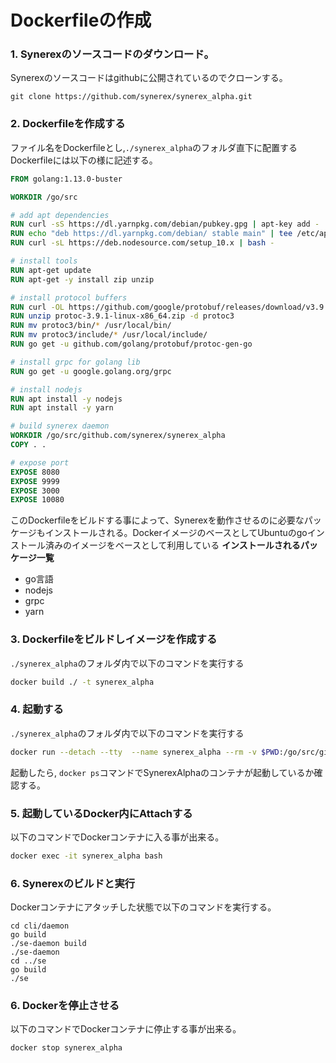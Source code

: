 # Dockerfileの作成

### 1. Synerexのソースコードのダウンロード。  
Synerexのソースコードはgithubに公開されているのでクローンする。
``` git
git clone https://github.com/synerex/synerex_alpha.git
```

### 2. Dockerfileを作成する    
ファイル名をDockerfileとし,`./synerex_alpha`のフォルダ直下に配置する
Dockerfileには以下の様に記述する。  
``` Dockerfile
FROM golang:1.13.0-buster

WORKDIR /go/src

# add apt dependencies 
RUN curl -sS https://dl.yarnpkg.com/debian/pubkey.gpg | apt-key add -
RUN echo "deb https://dl.yarnpkg.com/debian/ stable main" | tee /etc/apt/sources.list.d/yarn.list
RUN curl -sL https://deb.nodesource.com/setup_10.x | bash -

# install tools
RUN apt-get update
RUN apt-get -y install zip unzip

# install protocol buffers
RUN curl -OL https://github.com/google/protobuf/releases/download/v3.9.1/protoc-3.9.1-linux-x86_64.zip
RUN unzip protoc-3.9.1-linux-x86_64.zip -d protoc3
RUN mv protoc3/bin/* /usr/local/bin/
RUN mv protoc3/include/* /usr/local/include/
RUN go get -u github.com/golang/protobuf/protoc-gen-go

# install grpc for golang lib
RUN go get -u google.golang.org/grpc

# install nodejs
RUN apt install -y nodejs
RUN apt install -y yarn

# build synerex daemon
WORKDIR /go/src/github.com/synerex/synerex_alpha
COPY . .

# expose port
EXPOSE 8080
EXPOSE 9999
EXPOSE 3000
EXPOSE 10080
```  
このDockerfileをビルドする事によって、Synerexを動作させるのに必要なパッケージもインストールされる。DockerイメージのベースとしてUbuntuのgoインストール済みのイメージをベースとして利用している
**インストールされるパッケージ一覧**
- go言語
- nodejs
- grpc
- yarn

### 3. Dockerfileをビルドしイメージを作成する  
`./synerex_alpha`のフォルダ内で以下のコマンドを実行する
```bash
docker build ./ -t synerex_alpha
```
### 4. 起動する  
`./synerex_alpha`のフォルダ内で以下のコマンドを実行する

```bash
docker run --detach --tty  --name synerex_alpha --rm -v $PWD:/go/src/github.com/synerex/synerex_alpha -p 8080:8080 -p 3000:3000 -p 10080:10080 synerex_alpha
```

起動したら, `docker ps`コマンドでSynerexAlphaのコンテナが起動しているか確認する。

### 5. 起動しているDocker内にAttachする
以下のコマンドでDockerコンテナに入る事が出来る。  
```sh
docker exec -it synerex_alpha bash
```

### 6. Synerexのビルドと実行
Dockerコンテナにアタッチした状態で以下のコマンドを実行する。  
```
cd cli/daemon
go build
./se-daemon build
./se-daemon
cd ../se
go build
./se
```

### 6. Dockerを停止させる
以下のコマンドでDockerコンテナに停止する事が出来る。  
```sh
docker stop synerex_alpha
```


